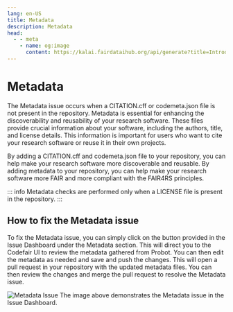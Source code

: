```yaml
---
lang: en-US
title: Metadata
description: Metadata
head:
  - - meta
    - name: og:image
      content: https://kalai.fairdataihub.org/api/generate?title=Introduction%20to%20the%20Codefair%20Portal&description=&app=codefair-docs&org=fairdataihub
---
```


# Metadata

The Metadata issue occurs when a CITATION.cff or codemeta.json file is not present in the repository. Metadata is essential for enhancing the discoverability and reusability of your research software. These files provide crucial information about your software, including the authors, title, and license details. This information is important for users who want to cite your research software or reuse it in their own projects.

By adding a CITATION.cff and codemeta.json file to your repository, you can help make your research software more discoverable and reusable. By adding metadata to your repository, you can help make your research software more FAIR and more compliant with the FAIR4RS principles.

::: info
Metadata checks are performed only when a LICENSE file is present in the repository.
:::

## How to fix the Metadata issue

To fix the Metadata issue, you can simply click on the button provided in the Issue Dashboard under the Metadata section. This will direct you to the Codefair UI to review the metadata gathered from Probot. You can then edit the metadata as needed and save and push the changes. This will open a pull request in your repository with the updated metadata files. You can then review the changes and merge the pull request to resolve the Metadata issue.

![Metadata Issue](/metadata-issue-dashboard.png)
The image above demonstrates the Metadata issue in the Issue Dashboard.
